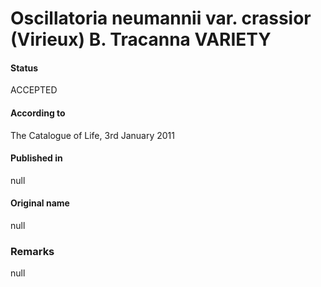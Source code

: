 Oscillatoria neumannii var. crassior (Virieux) B. Tracanna VARIETY
=======

#### Status
ACCEPTED

#### According to
The Catalogue of Life, 3rd January 2011

#### Published in
null

#### Original name
null

### Remarks
null